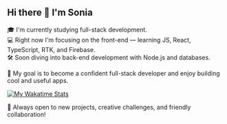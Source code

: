 ## Hi there 👋 I'm Sonia

🎓 I'm currently studying full-stack development.  
💻 Right now I'm focusing on the front-end — learning JS, React, TypeScript, RTK, and Firebase.  
🛠️ Soon diving into back-end development with Node.js and databases.

🎯 My goal is to become a confident full-stack developer and enjoy building cool and useful apps.

[![My Wakatime Stats](https://github-readme-stats.vercel.app/api/wakatime?username=Sonya_Blade&layout=compact&theme=algolia)](https://wakatime.com/@Sonya_Blade)


💬 Always open to new projects, creative challenges, and friendly collaboration!

<!--
**Sonia-Korolyok/Sonia-Korolyok** is a ✨ _special_ ✨ repository because its `README.md` (this file) appears on your GitHub profile.

Here are some ideas to get you started:

- 🔭 I’m currently working on ...
- 🌱 I’m currently learning ...
- 👯 I’m looking to collaborate on ...
- 🤔 I’m looking for help with ...
- 💬 Ask me about ...
- 📫 How to reach me: ...
- 😄 Pronouns: ...
- ⚡ Fun fact: ...
-->
